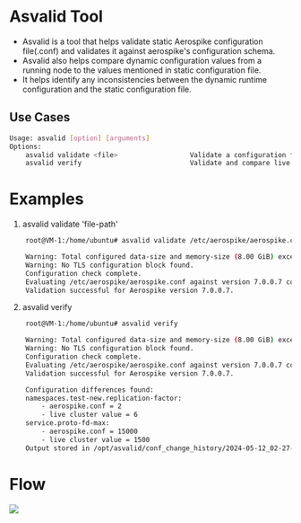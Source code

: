 # Asvalid Tool

- Asvalid is a tool that helps validate static Aerospike configuration file(.conf) and validates it against aerospike's configuration schema.
- Asvalid also helps compare dynamic configuration values from a running node to the values mentioned in static configuration file. 
- It helps identify any inconsistencies between the dynamic runtime configuration and the static configuration file.


## Use Cases

```bash
Usage: asvalid [option] [arguments]
Options:
	asvalid validate <file>                  Validate a configuration file against the Aerospike schema.
	asvalid verify                           Validate and compare live cluster values to static conf values.
```

# Examples

1. asvalid validate 'file-path'
```bash
	root@VM-1:/home/ubuntu# asvalid validate /etc/aerospike/aerospike.conf

	Warning: Total configured data-size and memory-size (8.00 GiB) exceeds system memory (0.94 GiB)
	Warning: No TLS configuration block found.
	Configuration check complete.
	Evaluating /etc/aerospike/aerospike.conf against version 7.0.0.7 config schema.
	Validation successful for Aerospike version 7.0.0.7.
```

2. asvalid verify
```bash
	root@VM-1:/home/ubuntu# asvalid verify

	Warning: Total configured data-size and memory-size (8.00 GiB) exceeds system memory (0.94 GiB)
	Warning: No TLS configuration block found.
	Configuration check complete.
	Evaluating /etc/aerospike/aerospike.conf against version 7.0.0.7 config schema.
	Validation successful for Aerospike version 7.0.0.7.

	Configuration differences found:
	namespaces.test-new.replication-factor:
		- aerospike.conf = 2
		- live cluster value = 6
	service.proto-fd-max:
		- aerospike.conf = 15000
		- live cluster value = 1500
	Output stored in /opt/asvalid/conf_change_history/2024-05-12_02-27-15.txt
```
# Flow

[![](https://mermaid.ink/img/pako:eNptU39r2zAQ_SqHoKBC2w-QwiBN0kDazmPZBoP8c7NPiVZLMvqREZp-98knu15g_sNYd-_u3nsnv4naNSRmYu-xO8C35f3OQn7mEsMRW91cw-3tp_NwAH5jpDM8FNyD_II-UDmgPcFd7awCpVviSljIxYHqV1DOQ4ceDUXy4boULBiylD-GtvBHxwNg6Hvo_QBaMuirXHnvfCgxnUe4ZJt-5AVsJasUuxRHptrZnC-IqyuYX6ipncmUspjHAngsYgDJu9DpV2Ixo7Yeb4_kI0QHP-cvz5CCtvuJLhNYS05lyGZbfZ5qAx5z4wC_MFCrLd39Dkytz6-5EjZyTZZ870Nzsmh0zSBQ3hnwydp-Wqmo2xSyjx8MtFWul2PyqNHcDXd9kouikvnwYkbAEwO2g7HwX2f_RT6P3jZaKfJka241gi69zUZpdTpDVZLVtOOGFKY2DtZcWM0WDsuoeOZ3OS0SFOp2ugBUaDNbVrSz4kYY8gZ1k2_0G8dEPJChnZjlz3Gy2Nn3DMUU3fZkazGLPtGNSF3Pb6kx_wtGzBS24SO6anR0fgi-_wU3OwXI?type=png)](https://mermaid-live-editor.fly.dev/edit#pako:eNptU39r2zAQ_SqHoKBC2w-QwiBN0kDazmPZBoP8c7NPiVZLMvqREZp-98knu15g_sNYd-_u3nsnv4naNSRmYu-xO8C35f3OQn7mEsMRW91cw-3tp_NwAH5jpDM8FNyD_II-UDmgPcFd7awCpVviSljIxYHqV1DOQ4ceDUXy4boULBiylD-GtvBHxwNg6Hvo_QBaMuirXHnvfCgxnUe4ZJt-5AVsJasUuxRHptrZnC-IqyuYX6ipncmUspjHAngsYgDJu9DpV2Ixo7Yeb4_kI0QHP-cvz5CCtvuJLhNYS05lyGZbfZ5qAx5z4wC_MFCrLd39Dkytz6-5EjZyTZZ870Nzsmh0zSBQ3hnwydp-Wqmo2xSyjx8MtFWul2PyqNHcDXd9kouikvnwYkbAEwO2g7HwX2f_RT6P3jZaKfJka241gi69zUZpdTpDVZLVtOOGFKY2DtZcWM0WDsuoeOZ3OS0SFOp2ugBUaDNbVrSz4kYY8gZ1k2_0G8dEPJChnZjlz3Gy2Nn3DMUU3fZkazGLPtGNSF3Pb6kx_wtGzBS24SO6anR0fgi-_wU3OwXI)


